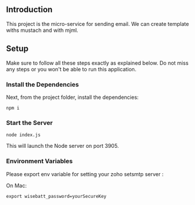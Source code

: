 ## Introduction

This project is the micro-service for sending email. We can create template withs mustach and with mjml.

## Setup

Make sure to follow all these steps exactly as explained below. Do not miss any steps or you won't be able to run this application.


### Install the Dependencies

Next, from the project folder, install the dependencies:

    npm i



### Start the Server

    node index.js

This will launch the Node server on port 3905. 



###  Environment Variables

Please export env variable for setting your zoho setsmtp server :

On Mac:

    export wisebatt_password=yourSecureKey

